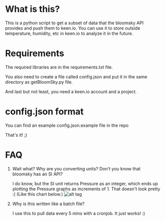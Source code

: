 # What is this?
This is a python script to get a subset of data that the bloomsky API provides and push them to keen.io. You can use it to store outside temperature, humidity, etc in keen.io to analyze it in the future.

# Requirements

The required libraries are in the requirements.txt file.

You also need to create a file called config.json and put it in the same directory as getBloomSky.py file.

And last but not least, you need a keen.io account and a project.

# config.json format

You can find an example config.json.example file in the repo

That's it! ;)

# FAQ

1. Wait what? Why are you converting units? Don't you know that bloomsky has an SI API?

   I do know, but the SI unit returns Pressure as an integer, which ends up plotting the Pressure graphs as increments of 1. That doesn't look pretty :( (Like this chart below.)
![alt tag](http://i.imgur.com/xaCj9vsl.png)

2. Why is this written like a batch file?

   I use this to pull data every 5 mins with a cronjob. It just works! :) 
